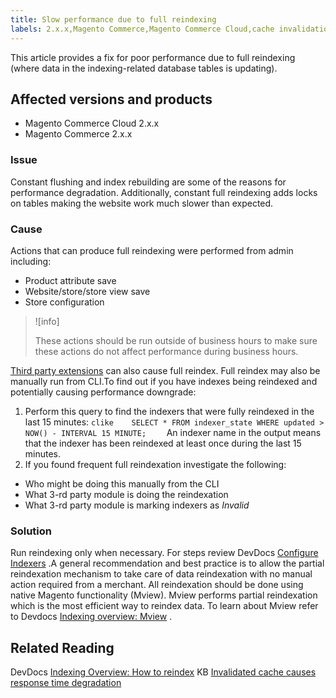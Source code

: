 ```yaml
---
title: Slow performance due to full reindexing
labels: 2.x.x,Magento Commerce,Magento Commerce Cloud,cache invalidation,full reindexing,how to,slow performance
---
```


This article provides a fix for poor performance due to full reindexing (where data in the indexing-related database tables is updating).

## Affected versions and products

* Magento Commerce Cloud 2.x.x
* Magento Commerce 2.x.x

### Issue

Constant flushing and index rebuilding are some of the reasons for performance degradation. Additionally, constant full reindexing adds locks on tables making the website work much slower than expected.

### Cause

Actions that can produce full reindexing were performed from admin including:

* Product attribute save
* Website/store/store view save
* Store configuration

>![info]
>
>These actions should be run outside of business hours to make sure these actions do not affect performance during business hours.

 [Third party extensions](https://support.magento.com/hc/en-us/articles/360042361152-Best-Practices-for-using-third-party-extensions-in-Magento) can also cause full reindex. Full reindex may also be manually run from CLI.To find out if you have indexes being reindexed and potentially causing performance downgrade:

1. Perform this query to find the indexers that were fully reindexed in the last 15 minutes:    ```clike    SELECT * FROM indexer_state WHERE updated > NOW() - INTERVAL 15 MINUTE;    ```    An indexer name in the output means that the indexer has been reindexed at least once during the last 15 minutes.
1. If you found frequent full reindexation investigate the following:

* Who might be doing this manually from the CLI
* What 3-rd party module is doing the reindexation
* What 3-rd party module is marking indexers as *Invalid*

### Solution

Run reindexing only when necessary. For steps review DevDocs [Configure Indexers](https://devdocs.magento.com/guides/v2.3/config-guide/cli/config-cli-subcommands-index.html#configure-indexers) .A general recommendation and best practice is to allow the partial reindexation mechanism to take care of data reindexation with no manual action required from a merchant. All reindexation should be done using native Magento functionality (Mview). Mview performs partial reindexation which is the most efficient way to reindex data. To learn about Mview refer to Devdocs [Indexing overview: Mview](https://devdocs.magento.com/guides/v2.3/extension-dev-guide/indexing.html#m2devgde-mview) .

## Related Reading

DevDocs [Indexing Overview: How to reindex](https://devdocs.magento.com/guides/v2.3/extension-dev-guide/indexing.html#how-to-reindex) KB [Invalidated cache causes response time degradation](https://support.magento.com/hc/en-us/articles/360039658851)
